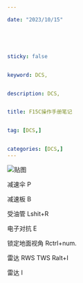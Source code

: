 ```yaml
---

date: "2023/10/15"





sticky: false


keyword: DCS,


description: DCS,


title: F15C操作手册笔记


tag: [DCS,]


categories: [DCS,]
---
```

![贴图](https://www.digitalcombatsimulator.com/upload/iblock/d4a/F-15C-DVD-cover-eng_700x1000px.jpg)

减速伞 P

减速板 B

受油管 Lshit+R

电子对抗  E

锁定地面视角  Rctrl+num.

雷达 RWS TWS Ralt+I

雷达 I